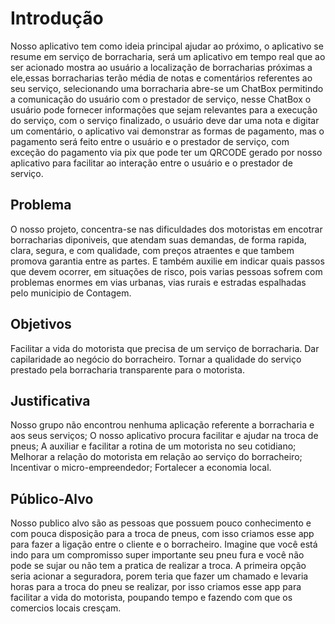 # Introdução

Nosso aplicativo tem como ideia principal ajudar ao próximo, o aplicativo se resume em serviço de borracharia, será um aplicativo em tempo real que ao ser acionado mostra ao usuário a localização de borracharias próximas a ele,essas borracharias terão média de notas e comentários referentes ao seu serviço, selecionando uma borracharia abre-se um ChatBox permitindo a comunicação do usuário com o prestador de serviço, nesse ChatBox o usuário pode fornecer informações que sejam relevantes para a execução do serviço, com o serviço finalizado, o usuário deve dar uma nota e digitar um comentário, o aplicativo vai demonstrar as formas de pagamento, mas o pagamento será feito entre o usuário e o prestador de serviço, com exceção do pagamento via pix que pode ter um QRCODE gerado por nosso aplicativo para facilitar ao interação entre o usuário e o prestador de serviço.

## Problema

O nosso projeto, concentra-se nas dificuldades dos motoristas em encotrar borracharias diponiveis, que atendam suas demandas, de forma rapida, clara, segura, e com qualidade, com preços atraentes e que tambem promova garantia entre as partes. E também auxilie em indicar quais passos que devem ocorrer, em situações de risco, pois varias pessoas sofrem com problemas enormes em vias urbanas, vias rurais e estradas espalhadas pelo municipio de Contagem.

## Objetivos

Facilitar a vida do motorista que precisa de um serviço de borracharia.
Dar capilaridade ao negócio do borracheiro.
Tornar a qualidade do serviço prestado pela borracharia transparente para o motorista.

## Justificativa

Nosso grupo não encontrou nenhuma aplicação referente a borracharia e aos seus serviços;
O nosso aplicativo procura facilitar e ajudar na troca de pneus;
A auxiliar e facilitar a rotina de um motorista no seu cotidiano;
Melhorar a relação do motorista em relação ao serviço do borracheiro;
Incentivar o micro-empreendedor;
Fortalecer a economia local.

## Público-Alvo

Nosso publico alvo são as pessoas que possuem pouco conhecimento e com pouca disposição para a troca de pneus, com isso criamos esse app para fazer a ligação entre o cliente e o borracheiro.
Imagine que você está indo para um compromisso super importante seu pneu fura e você não pode se sujar ou não tem a pratica de realizar a troca. A primeira opção seria acionar a seguradora, porem teria que fazer um chamado e levaria horas para a troca do pneu se realizar, por isso criamos esse app para facilitar a vida do motorista, poupando tempo e fazendo com que os comercios locais cresçam.

